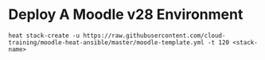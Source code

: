 # Deploy A Moodle v28 Environment

`heat stack-create -u https://raw.githubusercontent.com/cloud-training/moodle-heat-ansible/master/moodle-template.yml -t 120 <stack-name>`
